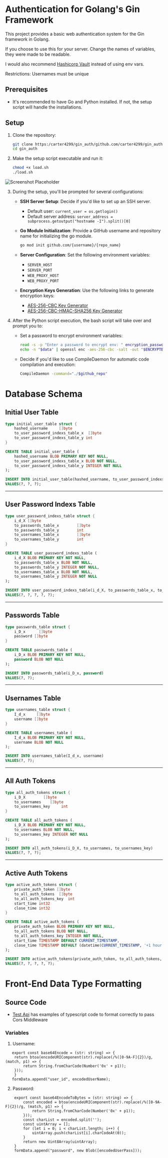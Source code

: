 # Authentication for Golang's Gin Framework

This project provides a basic web authentication system for the Gin framework in Golang. 

If you choose to use this for your server. Change the names of variables, they were made to be readable.

I would also recommend [Hashicorp Vault](https://www.vaultproject.io/) instead of using env vars.

Restrictions: Usernames must be unique

## Prerequisites

- It's recommended to have Go and Python installed. If not, the setup script will handle the installations.

## Setup

1. Clone the repository:
   ```bash
   git clone https:/carter4299/gin_auth/github.com/carter4299/gin_auth
   cd gin_auth
   ```

2. Make the setup script executable and run it:
   ```bash
   chmod +x load.sh
   ./load.sh
   ```


![Screenshot Placeholder](https://i.ibb.co/h78QWLC/Screenshot-from-2023-08-22-01-52-16.png)

3. During the setup, you'll be prompted for several configurations:

   - **SSH Server Setup**: Decide if you'd like to set up an SSH server.
     - Default user: `current_user = os.getlogin()`
     - Default server address: `server_address = subprocess.getoutput("hostname -I").split()[0]`

   - **Go Module Initialization**: Provide a GitHub username and repository name for initializing the go module.
     ```bash
     go mod init github.com/{username}/{repo_name}
     ```

   - **Server Configuration**: Set the following environment variables:
     - `SERVER_HOST`
     - `SERVER_PORT`
     - `WEB_PROXY_HOST`
     - `WEB_PROXY_PORT`

   - **Encryption Keys Generation**: Use the following links to generate encryption keys:
     - [AES-256-CBC Key Generator](https://generate-random.org/encryption-key-generator?count=7&bytes=16&cipher=aes-256-cbc&string=&password=)
     - [AES-256-CBC-HMAC-SHA256 Key Generator](https://generate-random.org/encryption-key-generator?count=2&bytes=32&cipher=aes-256-cbc-hmac-sha256&string=&password=)

4. After the Python script execution, the bash script will take over and prompt you to:

   - Set a password to encrypt environment variables:
     ```bash
     read -s -p "Enter a password to encrypt env: " encryption_password
     echo -n "$data" | openssl enc -aes-256-cbc -salt -out "$ENCRYPTED_FILE" -k "$password" -pbkdf2
     ```

   - Decide if you'd like to use CompileDaemon for automatic code compilation and execution:
     ```bash
     CompileDaemon -command="./$github_repo"
     ```

# Database Schema

## Initial User Table

```go
type initial_user_table struct {
    hashed_username     []byte
    to_user_password_indexs_table_x  []byte
    to_user_password_indexs_table_y int
}
```

```sql
CREATE TABLE initial_user_table (
    hashed_username BLOB PRIMARY KEY NOT NULL,
    to_user_password_indexs_table_x BLOB NOT NULL,
    to_user_password_indexs_table_y INTEGER NOT NULL
);

INSERT INTO initial_user_table(hashed_username, to_user_password_indexs_table_x, to_user_password_indexs_table_y) 
VALUES(?, ?, ?);
```

---

## User Password Indexs Table

```go
type user_password_indexs_table struct {
    i_d_X []byte
    to_passwords_table_x        []byte
    to_passwords_table_y        int
    to_usernames_table_x        []byte
    to_usernames_table_y        int
}
```

```sql
CREATE TABLE user_password_indexs_table (
    i_d_X BLOB PRIMARY KEY NOT NULL,
    to_passwords_table_x BLOB NOT NULL, 
    to_passwords_table_y INTEGER NOT NULL,
    to_usernames_table_x BLOB NOT NULL, 
    to_usernames_table_y INTEGER NOT NULL
);

INSERT INTO user_password_indexs_table(i_d_X, to_passwords_table_x, to_passwords_table_y, to_usernames_table_x, to_usernames_table_y) 
VALUES(?, ?, ?, ?, ?);
```

---

## Passwords Table

```go
type passwords_table struct {
    i_D_x      []byte
    password []byte
}
```

```sql
CREATE TABLE passwords_table (
    i_D_x BLOB PRIMARY KEY NOT NULL,
    password BLOB NOT NULL
);

INSERT INTO passwords_table(i_D_x, password) 
VALUES(?, ?);
```

---

## Usernames Table

```go
type usernames_table struct {
    I_d_x     []byte
    username []byte
}
```

```sql
CREATE TABLE usernames_table (
    I_d_x BLOB PRIMARY KEY NOT NULL,
    username BLOB NOT NULL
);

INSERT INTO usernames_table(I_d_x, username) 
VALUES(?, ?);
```

---

## All Auth Tokens

```go
type all_auth_tokens struct {
    i_D_X        []byte
    to_usernames    []byte
    to_usernames_key     int
}
```

```sql
CREATE TABLE all_auth_tokens (
    i_D_X BLOB PRIMARY KEY NOT NULL,
    to_usernames BLOB NOT NULL,
    to_usernames_key INTEGER NOT NULL
);

INSERT INTO all_auth_tokens(i_D_X, to_usernames, to_usernames_key) 
VALUES(?, ?, ?);
```

---

## Active Auth Tokens

```go
type active_auth_tokens struct {
    private_auth_token []byte
    to_all_auth_tokens  []byte
    to_all_auth_tokens_key  int
    start_time int32
    close_time int32
}
```

```sql
CREATE TABLE active_auth_tokens (
    private_auth_token BLOB PRIMARY KEY NOT NULL,
    to_all_auth_tokens BLOB NOT NULL,
    to_all_auth_tokens_key INTEGER NOT NULL,
    start_time TIMESTAMP DEFAULT CURRENT_TIMESTAMP, 
    close_time TIMESTAMP DEFAULT (datetime(CURRENT_TIMESTAMP, '+1 hour'))
);

INSERT INTO active_auth_tokens(private_auth_token, to_all_auth_tokens, to_all_auth_tokens_key, start_time, close_time) 
VALUES(?, ?, ?, ?, ?);
```

# Front-End Data Type Formatting

## Source Code

- [Test Api](linktotestapishit) has examples of typescript code to format correctly to pass Cors Middleware

### Variables

1. Username:
```tsx
   export const base64Encode = (str: string) => {
    return btoa(encodeURIComponent(str).replace(/%([0-9A-F]{2})/g, (match, p1) => {
        return String.fromCharCode(Number('0x' + p1));
    }));
    }
   formData.append("user_id", encodedUserName);
```

2. Password:
```tsx
    export const base64EncodeToBytes = (str: string) => {
        const encoded = btoa(encodeURIComponent(str).replace(/%([0-9A-F]{2})/g, (match, p1) => {
            return String.fromCharCode(Number('0x' + p1));
        }));
        const charList = encoded.split('');
        const uintArray = [];
        for (let i = 0; i < charList.length; i++) {
            uintArray.push(charList[i].charCodeAt(0));
        }
        return new Uint8Array(uintArray);
    }
    formData.append("password", new Blob([encodedUserPass]));
```
